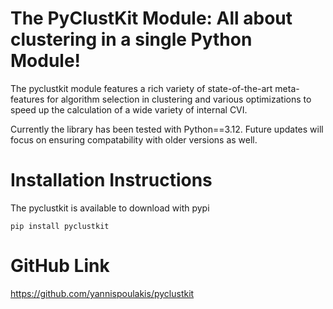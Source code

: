 # The PyClustKit Module: All about clustering in a single Python Module!

The pyclustkit module features a rich variety of state-of-the-art meta-features for algorithm selection in clustering 
and various optimizations to speed up the calculation of a  wide variety of internal CVI. 

Currently the library has been tested with Python==3.12. Future updates will focus on ensuring compatability with older 
versions as well. 

# Installation Instructions

The pyclustkit is available to download with pypi

```commandline
pip install pyclustkit
```

# GitHub Link
https://github.com/yannispoulakis/pyclustkit
